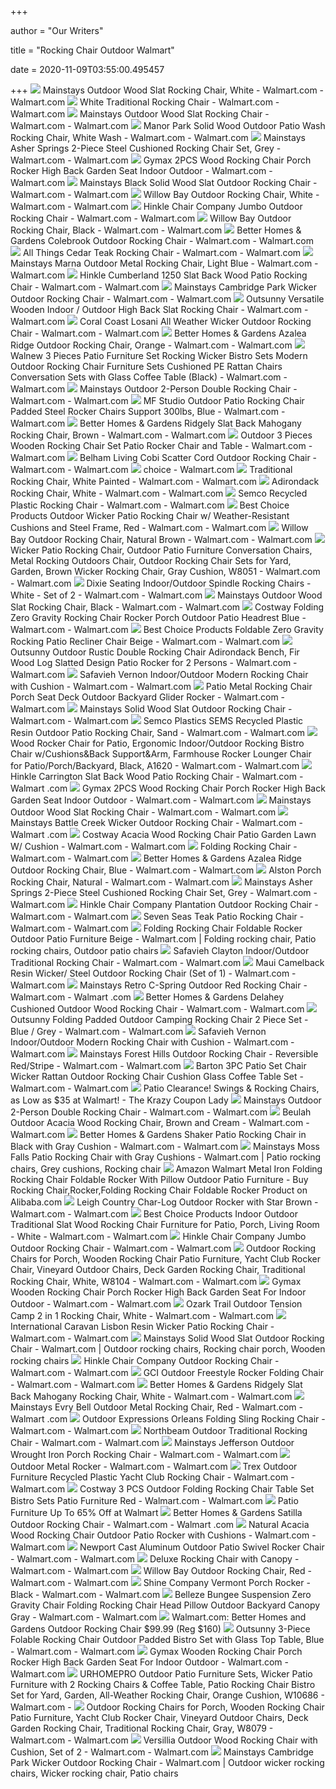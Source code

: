 +++
        
author = "Our Writers"
        
title = "Rocking Chair Outdoor Walmart"
        
date = 2020-11-09T03:55:00.495457
        
+++
[ ![](https://i5.walmartimages.com/asr/8555c9f6-0a93-4d44-a3eb-4063ffe76270.3da4b4754f1a7a94e7b09c00b72775d4.jpeg)](https://i5.walmartimages.com/asr/8555c9f6-0a93-4d44-a3eb-4063ffe76270.3da4b4754f1a7a94e7b09c00b72775d4.jpeg) Mainstays Outdoor Wood Slat Rocking Chair, White - Walmart.com - Walmart.com
[ ![](https://i5.walmartimages.com/asr/278bf42b-4f19-4492-bec8-57162cd9a035_1.7f7f3234461cc2e23680d50dcc6adfe7.jpeg)](https://i5.walmartimages.com/asr/278bf42b-4f19-4492-bec8-57162cd9a035_1.7f7f3234461cc2e23680d50dcc6adfe7.jpeg) White Traditional Rocking Chair - Walmart.com - Walmart.com
[ ![](https://i5.walmartimages.com/asr/8dc53f54-7013-4390-aa34-0b89ac1b6d73_1.a736d2241ba604bbe0dc316b862fdc59.jpeg)](https://i5.walmartimages.com/asr/8dc53f54-7013-4390-aa34-0b89ac1b6d73_1.a736d2241ba604bbe0dc316b862fdc59.jpeg) Mainstays Outdoor Wood Slat Rocking Chair - Walmart.com - Walmart.com
[ ![](https://i5.walmartimages.com/asr/a75e9005-18c7-497c-8030-151476496724_2.d1c9f392a18e5ac4c397ebeff185dff7.jpeg?odnWidth=612&odnHeight=612&odnBg=ffffff)](https://i5.walmartimages.com/asr/a75e9005-18c7-497c-8030-151476496724_2.d1c9f392a18e5ac4c397ebeff185dff7.jpeg?odnWidth=612&odnHeight=612&odnBg=ffffff) Manor Park Solid Wood Outdoor Patio Wash Rocking Chair, White Wash - Walmart.com  - Walmart.com
[ ![](https://i5.walmartimages.com/asr/f1a40f20-91ab-4e67-8174-14b56cba20a4_1.42e0d28b68a86dbf813cc02eea14bb84.jpeg?odnWidth=612&odnHeight=612&odnBg=ffffff)](https://i5.walmartimages.com/asr/f1a40f20-91ab-4e67-8174-14b56cba20a4_1.42e0d28b68a86dbf813cc02eea14bb84.jpeg?odnWidth=612&odnHeight=612&odnBg=ffffff) Mainstays Asher Springs 2-Piece Steel Cushioned Rocking Chair Set, Grey -  Walmart.com - Walmart.com
[ ![](https://i5.walmartimages.com/asr/22bef0d1-d1be-46ac-a4dd-d72012b32a38_1.a938e4460eaed5be7f1e582d3d1e18a0.jpeg?odnWidth=612&odnHeight=612&odnBg=ffffff)](https://i5.walmartimages.com/asr/22bef0d1-d1be-46ac-a4dd-d72012b32a38_1.a938e4460eaed5be7f1e582d3d1e18a0.jpeg?odnWidth=612&odnHeight=612&odnBg=ffffff) Gymax 2PCS Wood Rocking Chair Porch Rocker High Back Garden Seat Indoor  Outdoor - Walmart.com - Walmart.com
[ ![](https://i5.walmartimages.com/asr/ba724a36-e708-4c46-87f9-79154202447b_1.f3d0a45e47ec594c25c603385792a038.jpeg)](https://i5.walmartimages.com/asr/ba724a36-e708-4c46-87f9-79154202447b_1.f3d0a45e47ec594c25c603385792a038.jpeg) Mainstays Black Solid Wood Slat Outdoor Rocking Chair - Walmart.com -  Walmart.com
[ ![](https://i5.walmartimages.com/asr/adf3631b-1ca5-4067-bb8d-e385d7c25ff2_1.9d080f83221cf30903a3ec43be53356a.jpeg)](https://i5.walmartimages.com/asr/adf3631b-1ca5-4067-bb8d-e385d7c25ff2_1.9d080f83221cf30903a3ec43be53356a.jpeg) Willow Bay Outdoor Rocking Chair, White - Walmart.com - Walmart.com
[ ![](https://i5.walmartimages.com/asr/097584be-dc09-4b88-a50e-b8da188a83f1_1.9c39bdf787b830e9ab62d21adf66e2e7.jpeg?odnWidth=612&odnHeight=612&odnBg=ffffff)](https://i5.walmartimages.com/asr/097584be-dc09-4b88-a50e-b8da188a83f1_1.9c39bdf787b830e9ab62d21adf66e2e7.jpeg?odnWidth=612&odnHeight=612&odnBg=ffffff) Hinkle Chair Company Jumbo Outdoor Rocking Chair - Walmart.com - Walmart.com
[ ![](https://i5.walmartimages.com/asr/4305d15a-6af1-4239-936d-294037e5b7a1_1.67add091d6d2c9edc52d46d691e4a430.jpeg?odnWidth=612&odnHeight=612&odnBg=ffffff)](https://i5.walmartimages.com/asr/4305d15a-6af1-4239-936d-294037e5b7a1_1.67add091d6d2c9edc52d46d691e4a430.jpeg?odnWidth=612&odnHeight=612&odnBg=ffffff) Willow Bay Outdoor Rocking Chair, Black - Walmart.com - Walmart.com
[ ![](https://i5.walmartimages.com/asr/aa0cb4fe-3ec1-4994-9c74-52774c99deac_1.a570542b2fbdf543ee3ddfb3fe737a15.jpeg?odnWidth=612&odnHeight=612&odnBg=ffffff)](https://i5.walmartimages.com/asr/aa0cb4fe-3ec1-4994-9c74-52774c99deac_1.a570542b2fbdf543ee3ddfb3fe737a15.jpeg?odnWidth=612&odnHeight=612&odnBg=ffffff) Better Homes & Gardens Colebrook Outdoor Rocking Chair - Walmart.com -  Walmart.com
[ ![](https://i5.walmartimages.com/asr/44c22a9e-d3eb-45f2-a114-335220487159_1.ea993c55aba267eef59c507833d13799.jpeg?odnWidth=612&odnHeight=612&odnBg=ffffff)](https://i5.walmartimages.com/asr/44c22a9e-d3eb-45f2-a114-335220487159_1.ea993c55aba267eef59c507833d13799.jpeg?odnWidth=612&odnHeight=612&odnBg=ffffff) All Things Cedar Teak Rocking Chair - Walmart.com - Walmart.com
[ ![](https://i5.walmartimages.com/asr/3e5c8dc5-7764-403b-a1e3-ccafdc35c0d6_4.6d435cc16e451bd0a94a4064e18bbdd9.jpeg?odnWidth=612&odnHeight=612&odnBg=ffffff)](https://i5.walmartimages.com/asr/3e5c8dc5-7764-403b-a1e3-ccafdc35c0d6_4.6d435cc16e451bd0a94a4064e18bbdd9.jpeg?odnWidth=612&odnHeight=612&odnBg=ffffff) Mainstays Marna Outdoor Metal Rocking Chair, Light Blue - Walmart.com -  Walmart.com
[ ![](https://i5.walmartimages.com/asr/c152f94a-8554-443d-9114-44b101a75f69_1.9cdd4651b7cbb648c64a8c1d46d95f27.jpeg?odnWidth=612&odnHeight=612&odnBg=ffffff)](https://i5.walmartimages.com/asr/c152f94a-8554-443d-9114-44b101a75f69_1.9cdd4651b7cbb648c64a8c1d46d95f27.jpeg?odnWidth=612&odnHeight=612&odnBg=ffffff) Hinkle Cumberland 1250 Slat Back Wood Patio Rocking Chair - Walmart.com -  Walmart.com
[ ![](https://i5.walmartimages.com/asr/c672f544-7c94-4488-aa70-fb020b9364c3_1.c67902e0bdf8660dd9f5ac2bb001add3.jpeg?odnWidth=612&odnHeight=612&odnBg=ffffff)](https://i5.walmartimages.com/asr/c672f544-7c94-4488-aa70-fb020b9364c3_1.c67902e0bdf8660dd9f5ac2bb001add3.jpeg?odnWidth=612&odnHeight=612&odnBg=ffffff) Mainstays Cambridge Park Wicker Outdoor Rocking Chair - Walmart.com -  Walmart.com
[ ![](https://i5.walmartimages.com/asr/2cde6f7e-a9b2-4695-ab19-61879c016af3_1.f0a78d7af1dac48c12854ebceebbcb6e.jpeg?odnWidth=612&odnHeight=612&odnBg=ffffff)](https://i5.walmartimages.com/asr/2cde6f7e-a9b2-4695-ab19-61879c016af3_1.f0a78d7af1dac48c12854ebceebbcb6e.jpeg?odnWidth=612&odnHeight=612&odnBg=ffffff) Outsunny Versatile Wooden Indoor / Outdoor High Back Slat Rocking Chair -  Walmart.com - Walmart.com
[ ![](https://i5.walmartimages.com/asr/a61415a7-8174-4b1b-affb-76bee033b986_1.1952c845e2eaf9d1e54ccd5a9bdbc991.jpeg?odnWidth=612&odnHeight=612&odnBg=ffffff)](https://i5.walmartimages.com/asr/a61415a7-8174-4b1b-affb-76bee033b986_1.1952c845e2eaf9d1e54ccd5a9bdbc991.jpeg?odnWidth=612&odnHeight=612&odnBg=ffffff) Coral Coast Losani All Weather Wicker Outdoor Rocking Chair - Walmart.com -  Walmart.com
[ ![](https://i5.walmartimages.com/asr/b210f198-f645-406a-b04e-2d79dcd39ebc_1.feabb2eb918181f920842ca6f0a1ac7f.jpeg?odnWidth=612&odnHeight=612&odnBg=ffffff)](https://i5.walmartimages.com/asr/b210f198-f645-406a-b04e-2d79dcd39ebc_1.feabb2eb918181f920842ca6f0a1ac7f.jpeg?odnWidth=612&odnHeight=612&odnBg=ffffff) Better Homes & Gardens Azalea Ridge Outdoor Rocking Chair, Orange - Walmart.com  - Walmart.com
[ ![](https://i5.walmartimages.com/asr/4bafe1b9-6b4c-4b70-aea4-924fae79967b_1.b8e2c710d803d334b086d0be813eb631.jpeg?odnWidth=612&odnHeight=612&odnBg=ffffff)](https://i5.walmartimages.com/asr/4bafe1b9-6b4c-4b70-aea4-924fae79967b_1.b8e2c710d803d334b086d0be813eb631.jpeg?odnWidth=612&odnHeight=612&odnBg=ffffff) Walnew 3 Pieces Patio Furniture Set Rocking Wicker Bistro Sets Modern Outdoor  Rocking Chair Furniture Sets Cushioned PE Rattan Chairs Conversation Sets  with Glass Coffee Table (Black) - Walmart.com - Walmart.com
[ ![](https://i5.walmartimages.com/asr/b714df41-009a-453b-84d7-e7cc61d842dc_1.0b5401fd5e0ef160c866c83d16a8d871.jpeg)](https://i5.walmartimages.com/asr/b714df41-009a-453b-84d7-e7cc61d842dc_1.0b5401fd5e0ef160c866c83d16a8d871.jpeg) Mainstays Outdoor 2-Person Double Rocking Chair - Walmart.com - Walmart.com
[ ![](https://i5.walmartimages.com/asr/2289ec00-a12c-48af-bee9-f2da89a320cb.a4f4a86a10c2acef0c373e82b9b74565.jpeg?odnWidth=612&odnHeight=612&odnBg=ffffff)](https://i5.walmartimages.com/asr/2289ec00-a12c-48af-bee9-f2da89a320cb.a4f4a86a10c2acef0c373e82b9b74565.jpeg?odnWidth=612&odnHeight=612&odnBg=ffffff) MF Studio Outdoor Patio Rocking Chair Padded Steel Rocker Chairs Support  300lbs, Blue - Walmart.com - Walmart.com
[ ![](https://i5.walmartimages.com/asr/8a7a5285-fea9-42ea-925e-823478a9b09f_2.9a93e0f188488cf1b36a38ce2ebaf295.jpeg)](https://i5.walmartimages.com/asr/8a7a5285-fea9-42ea-925e-823478a9b09f_2.9a93e0f188488cf1b36a38ce2ebaf295.jpeg) Better Homes & Gardens Ridgely Slat Back Mahogany Rocking Chair, Brown -  Walmart.com - Walmart.com
[ ![](https://i5.walmartimages.com/asr/7b8a1ab4-0613-4f59-9c0e-12e9ef5e2993_1.e661c7151ecf1ed743290f0a25c20717.jpeg?odnWidth=612&odnHeight=612&odnBg=ffffff)](https://i5.walmartimages.com/asr/7b8a1ab4-0613-4f59-9c0e-12e9ef5e2993_1.e661c7151ecf1ed743290f0a25c20717.jpeg?odnWidth=612&odnHeight=612&odnBg=ffffff) Outdoor 3 Pieces Wooden Rocking Chair Set Patio Rocker Chair and Table -  Walmart.com - Walmart.com
[ ![](https://i5.walmartimages.com/asr/23aed009-fff4-4308-9ac5-1cf13aa88d79_1.286c321065184e8bae564119b0bc931e.jpeg?odnWidth=612&odnHeight=612&odnBg=ffffff)](https://i5.walmartimages.com/asr/23aed009-fff4-4308-9ac5-1cf13aa88d79_1.286c321065184e8bae564119b0bc931e.jpeg?odnWidth=612&odnHeight=612&odnBg=ffffff) Belham Living Cobi Scatter Cord Outdoor Rocking Chair - Walmart.com -  Walmart.com
[ ![](https://i5.walmartimages.com/asr/7b5e3557-ef39-4c82-baf5-2a8eb308b7d9_2.9aa7ce32b94951810ff5b66895d1f4f6.jpeg?odnWidth=450&odnHeight=450&odnBg=ffffff)](https://i5.walmartimages.com/asr/7b5e3557-ef39-4c82-baf5-2a8eb308b7d9_2.9aa7ce32b94951810ff5b66895d1f4f6.jpeg?odnWidth=450&odnHeight=450&odnBg=ffffff) choice - Walmart.com
[ ![](https://i5.walmartimages.com/asr/dffa6f63-ddc4-4141-b96c-28d72426ee5c.6d0a2c2ad7743855a0d9d4a6ec603486.jpeg?odnWidth=612&odnHeight=612&odnBg=ffffff)](https://i5.walmartimages.com/asr/dffa6f63-ddc4-4141-b96c-28d72426ee5c.6d0a2c2ad7743855a0d9d4a6ec603486.jpeg?odnWidth=612&odnHeight=612&odnBg=ffffff) Traditional Rocking Chair, White Painted - Walmart.com - Walmart.com
[ ![](https://i5.walmartimages.com/asr/75e2d6de-52bb-4de1-af99-bbb61dba5aef_1.66ab56abbf1b62ec2f9eedf40ce04c5d.jpeg)](https://i5.walmartimages.com/asr/75e2d6de-52bb-4de1-af99-bbb61dba5aef_1.66ab56abbf1b62ec2f9eedf40ce04c5d.jpeg) Adirondack Rocking Chair, White - Walmart.com - Walmart.com
[ ![](https://i5.walmartimages.com/asr/85805d32-d1ca-4109-8b96-9d40b6e74030_1.a36fe18f01003e0d0879e3fc9526eb01.jpeg?odnWidth=612&odnHeight=612&odnBg=ffffff)](https://i5.walmartimages.com/asr/85805d32-d1ca-4109-8b96-9d40b6e74030_1.a36fe18f01003e0d0879e3fc9526eb01.jpeg?odnWidth=612&odnHeight=612&odnBg=ffffff) Semco Recycled Plastic Rocking Chair - Walmart.com - Walmart.com
[ ![](https://i5.walmartimages.com/asr/7fe12d40-b222-4a3f-815a-8fbfa29bd8c4.4d6716987e842a58a8d3cd7f07d05b4c.jpeg?odnWidth=612&odnHeight=612&odnBg=ffffff)](https://i5.walmartimages.com/asr/7fe12d40-b222-4a3f-815a-8fbfa29bd8c4.4d6716987e842a58a8d3cd7f07d05b4c.jpeg?odnWidth=612&odnHeight=612&odnBg=ffffff) Best Choice Products Outdoor Wicker Patio Rocking Chair w/  Weather-Resistant Cushions and Steel Frame, Red - Walmart.com - Walmart.com
[ ![](https://i5.walmartimages.com/asr/920fd989-73c0-4160-9b38-e4fdefc47f26_1.39d56de1ff145663213479e5db6bef18.jpeg?odnWidth=612&odnHeight=612&odnBg=ffffff)](https://i5.walmartimages.com/asr/920fd989-73c0-4160-9b38-e4fdefc47f26_1.39d56de1ff145663213479e5db6bef18.jpeg?odnWidth=612&odnHeight=612&odnBg=ffffff) Willow Bay Outdoor Rocking Chair, Natural Brown - Walmart.com - Walmart.com
[ ![](https://i5.walmartimages.com/asr/e2e093e3-4eec-448f-8b2c-4030ba9292ff_1.4fa13dd6284d9f079ed92b712d09de98.jpeg?odnWidth=612&odnHeight=612&odnBg=ffffff)](https://i5.walmartimages.com/asr/e2e093e3-4eec-448f-8b2c-4030ba9292ff_1.4fa13dd6284d9f079ed92b712d09de98.jpeg?odnWidth=612&odnHeight=612&odnBg=ffffff) Wicker Patio Rocking Chair, Outdoor Patio Furniture Conversation Chairs,  Metal Rocking Outdoors Chair, Outdoor Rocking Chair Sets for Yard, Garden,  Brown Wicker Rocking Chair, Gray Cushion, W8051 - Walmart.com - Walmart.com
[ ![](https://i5.walmartimages.com/asr/ad57f225-e6fe-4a35-b719-ce2c922edf65_2.68e7929c00d90d2d539a1fa46922c01e.jpeg)](https://i5.walmartimages.com/asr/ad57f225-e6fe-4a35-b719-ce2c922edf65_2.68e7929c00d90d2d539a1fa46922c01e.jpeg) Dixie Seating Indoor/Outdoor Spindle Rocking Chairs - White - Set of 2 -  Walmart.com - Walmart.com
[ ![](https://i5.walmartimages.com/asr/4ea8a9f5-e225-47be-849f-35c8a6e59f5b_1.6c1bbfc2d9703ce5ad8916e348db00e4.jpeg?odnWidth=612&odnHeight=612&odnBg=ffffff)](https://i5.walmartimages.com/asr/4ea8a9f5-e225-47be-849f-35c8a6e59f5b_1.6c1bbfc2d9703ce5ad8916e348db00e4.jpeg?odnWidth=612&odnHeight=612&odnBg=ffffff) Mainstays Outdoor Wood Slat Rocking Chair, Black - Walmart.com - Walmart.com
[ ![](https://i5.walmartimages.com/asr/20a55e59-a853-4433-a860-5424a66584cc_1.33773d38c06085e61bba8559c6d62aa8.jpeg?odnWidth=612&odnHeight=612&odnBg=ffffff)](https://i5.walmartimages.com/asr/20a55e59-a853-4433-a860-5424a66584cc_1.33773d38c06085e61bba8559c6d62aa8.jpeg?odnWidth=612&odnHeight=612&odnBg=ffffff) Costway Folding Zero Gravity Rocking Chair Rocker Porch Outdoor Patio  Headrest Blue - Walmart.com - Walmart.com
[ ![](https://i5.walmartimages.com/asr/8e92e006-5e8b-47fa-b840-3e04599e1fd0.62b80d0eb5b579a980b482701b7226d9.jpeg?odnWidth=612&odnHeight=612&odnBg=ffffff)](https://i5.walmartimages.com/asr/8e92e006-5e8b-47fa-b840-3e04599e1fd0.62b80d0eb5b579a980b482701b7226d9.jpeg?odnWidth=612&odnHeight=612&odnBg=ffffff) Best Choice Products Foldable Zero Gravity Rocking Patio Recliner Chair  Beige - Walmart.com - Walmart.com
[ ![](https://i5.walmartimages.com/asr/b4b9dca3-27f9-43f0-9d13-a34d499ab21e.616a19528aef1e763ac59e125748b730.jpeg?odnWidth=612&odnHeight=612&odnBg=ffffff)](https://i5.walmartimages.com/asr/b4b9dca3-27f9-43f0-9d13-a34d499ab21e.616a19528aef1e763ac59e125748b730.jpeg?odnWidth=612&odnHeight=612&odnBg=ffffff) Outsunny Outdoor Rustic Double Rocking Chair Adirondack Bench, Fir Wood Log  Slatted Design Patio Rocker for 2 Persons - Walmart.com - Walmart.com
[ ![](https://i5.walmartimages.com/asr/ffab6e1e-fc5a-4d4a-8a61-a78064077360_1.4f0e237fc1a5366cacdae6758992fa43.jpeg?odnWidth=612&odnHeight=612&odnBg=ffffff)](https://i5.walmartimages.com/asr/ffab6e1e-fc5a-4d4a-8a61-a78064077360_1.4f0e237fc1a5366cacdae6758992fa43.jpeg?odnWidth=612&odnHeight=612&odnBg=ffffff) Safavieh Vernon Indoor/Outdoor Modern Rocking Chair with Cushion - Walmart.com  - Walmart.com
[ ![](https://i5.walmartimages.com/asr/ed8f75e2-5b4f-42ca-ba72-265502d25d4f.884a175e6b54932131ac183dfd7b43ce.jpeg)](https://i5.walmartimages.com/asr/ed8f75e2-5b4f-42ca-ba72-265502d25d4f.884a175e6b54932131ac183dfd7b43ce.jpeg) Patio Metal Rocking Chair Porch Seat Deck Outdoor Backyard Glider Rocker -  Walmart.com - Walmart.com
[ ![](https://i5.walmartimages.com/asr/5eb10764-5bc3-4f23-b0d3-0361cd019f3f_1.e5975f4d80b502a8beb9dee51164f880.jpeg?odnWidth=612&odnHeight=612&odnBg=ffffff)](https://i5.walmartimages.com/asr/5eb10764-5bc3-4f23-b0d3-0361cd019f3f_1.e5975f4d80b502a8beb9dee51164f880.jpeg?odnWidth=612&odnHeight=612&odnBg=ffffff) Mainstays Solid Wood Slat Outdoor Rocking Chair - Walmart.com - Walmart.com
[ ![](https://i5.walmartimages.com/asr/0d0b3fa9-3621-46dd-a9c7-51f3881bc5d4_1.70d5f6e73cdca77e52fd72fd30ae83f4.jpeg?odnWidth=612&odnHeight=612&odnBg=ffffff)](https://i5.walmartimages.com/asr/0d0b3fa9-3621-46dd-a9c7-51f3881bc5d4_1.70d5f6e73cdca77e52fd72fd30ae83f4.jpeg?odnWidth=612&odnHeight=612&odnBg=ffffff) Semco Plastics SEMS Recycled Plastic Resin Outdoor Patio Rocking Chair,  Sand - Walmart.com - Walmart.com
[ ![](https://i5.walmartimages.com/asr/bc01a41d-998f-4209-b6c9-f76f3efc56d0.55a3f306a497915d69227d04a28777cf.jpeg?odnWidth=612&odnHeight=612&odnBg=ffffff)](https://i5.walmartimages.com/asr/bc01a41d-998f-4209-b6c9-f76f3efc56d0.55a3f306a497915d69227d04a28777cf.jpeg?odnWidth=612&odnHeight=612&odnBg=ffffff) Wood Rocker Chair for Patio, Ergonomic Indoor/Outdoor Rocking Bistro Chair  w/Cushions&Back Support&Arm, Farmhouse Rocker Lounger Chair for Patio/Porch/Backyard,  Black, A1620 - Walmart.com - Walmart.com
[ ![](https://i5.walmartimages.com/asr/d12a0524-22f6-4300-9f8b-70bf90504615.8d75bb0b4057d4f05144954607f544b7.jpeg?odnWidth=612&odnHeight=612&odnBg=ffffff)](https://i5.walmartimages.com/asr/d12a0524-22f6-4300-9f8b-70bf90504615.8d75bb0b4057d4f05144954607f544b7.jpeg?odnWidth=612&odnHeight=612&odnBg=ffffff) Hinkle Carrington Slat Back Wood Patio Rocking Chair - Walmart.com - Walmart .com
[ ![](https://i5.walmartimages.com/asr/9ffc77cd-d883-4f07-9d63-133e998fc14e_1.93dee0089499febd4e1c6a25083e3b22.jpeg?odnWidth=612&odnHeight=612&odnBg=ffffff)](https://i5.walmartimages.com/asr/9ffc77cd-d883-4f07-9d63-133e998fc14e_1.93dee0089499febd4e1c6a25083e3b22.jpeg?odnWidth=612&odnHeight=612&odnBg=ffffff) Gymax 2PCS Wood Rocking Chair Porch Rocker High Back Garden Seat Indoor  Outdoor - Walmart.com - Walmart.com
[ ![](https://i5.walmartimages.com/asr/8c10508a-35f3-46bd-a766-48c7dca07c91_1.e700d507233a5f7d38a7d8db052fb574.jpeg?odnWidth=612&odnHeight=612&odnBg=ffffff)](https://i5.walmartimages.com/asr/8c10508a-35f3-46bd-a766-48c7dca07c91_1.e700d507233a5f7d38a7d8db052fb574.jpeg?odnWidth=612&odnHeight=612&odnBg=ffffff) Mainstays Outdoor Wood Slat Rocking Chair - Walmart.com - Walmart.com
[ ![](https://i5.walmartimages.com/asr/473d70a5-aa2f-4481-890b-d99290e96375_3.99982f588922b41cf6adcaa95ad51190.jpeg?odnWidth=612&odnHeight=612&odnBg=ffffff)](https://i5.walmartimages.com/asr/473d70a5-aa2f-4481-890b-d99290e96375_3.99982f588922b41cf6adcaa95ad51190.jpeg?odnWidth=612&odnHeight=612&odnBg=ffffff) Mainstays Battle Creek Wicker Outdoor Rocking Chair - Walmart.com - Walmart .com
[ ![](https://i5.walmartimages.com/asr/da95c697-af3e-4c24-b819-33da61991c8b.d35bc43c461b80627ea87af28b68cb8c.jpeg?odnWidth=612&odnHeight=612&odnBg=ffffff)](https://i5.walmartimages.com/asr/da95c697-af3e-4c24-b819-33da61991c8b.d35bc43c461b80627ea87af28b68cb8c.jpeg?odnWidth=612&odnHeight=612&odnBg=ffffff) Costway Acacia Wood Rocking Chair Patio Garden Lawn W/ Cushion - Walmart.com  - Walmart.com
[ ![](https://i5.walmartimages.com/asr/c9f391f9-b322-4de7-9fe8-eb8bc51983ea_1.7314ee54a89471cec45d2966a9a830d2.jpeg)](https://i5.walmartimages.com/asr/c9f391f9-b322-4de7-9fe8-eb8bc51983ea_1.7314ee54a89471cec45d2966a9a830d2.jpeg) Folding Rocking Chair - Walmart.com - Walmart.com
[ ![](https://i5.walmartimages.com/asr/c9b07b4a-69a8-4432-b47a-f16c995f3346_1.bd320d54197de65d48d7fd1e296dda9f.jpeg?odnWidth=612&odnHeight=612&odnBg=ffffff)](https://i5.walmartimages.com/asr/c9b07b4a-69a8-4432-b47a-f16c995f3346_1.bd320d54197de65d48d7fd1e296dda9f.jpeg?odnWidth=612&odnHeight=612&odnBg=ffffff) Better Homes & Gardens Azalea Ridge Outdoor Rocking Chair, Blue - Walmart.com  - Walmart.com
[ ![](https://i5.walmartimages.com/asr/71b5a920-26a7-4295-a5ce-a8ecf92a0252_1.250ffccd1c3fb67269d9721993d5cddb.jpeg?odnWidth=612&odnHeight=612&odnBg=ffffff)](https://i5.walmartimages.com/asr/71b5a920-26a7-4295-a5ce-a8ecf92a0252_1.250ffccd1c3fb67269d9721993d5cddb.jpeg?odnWidth=612&odnHeight=612&odnBg=ffffff) Alston Porch Rocking Chair, Natural - Walmart.com - Walmart.com
[ ![](https://i5.walmartimages.com/asr/f1a40f20-91ab-4e67-8174-14b56cba20a4_1.42e0d28b68a86dbf813cc02eea14bb84.jpeg)](https://i5.walmartimages.com/asr/f1a40f20-91ab-4e67-8174-14b56cba20a4_1.42e0d28b68a86dbf813cc02eea14bb84.jpeg) Mainstays Asher Springs 2-Piece Steel Cushioned Rocking Chair Set, Grey -  Walmart.com - Walmart.com
[ ![](https://i5.walmartimages.com/asr/96416d5f-0eb2-4b64-af59-80796125a906_1.d6f6a9c59501abe5b73dad951b41df89.jpeg?odnWidth=612&odnHeight=612&odnBg=ffffff)](https://i5.walmartimages.com/asr/96416d5f-0eb2-4b64-af59-80796125a906_1.d6f6a9c59501abe5b73dad951b41df89.jpeg?odnWidth=612&odnHeight=612&odnBg=ffffff) Hinkle Chair Company Plantation Outdoor Rocking Chair - Walmart.com -  Walmart.com
[ ![](https://i5.walmartimages.com/asr/4c5767b4-6577-4625-a36d-4b3a929f3769_1.1346c64ed6ed3dcd8795eb72f01d912c.jpeg?odnWidth=612&odnHeight=612&odnBg=ffffff)](https://i5.walmartimages.com/asr/4c5767b4-6577-4625-a36d-4b3a929f3769_1.1346c64ed6ed3dcd8795eb72f01d912c.jpeg?odnWidth=612&odnHeight=612&odnBg=ffffff) Seven Seas Teak Patio Rocking Chair - Walmart.com - Walmart.com
[ ![](https://i.pinimg.com/originals/a1/47/c9/a147c9ce3454b32dd123a348509a43d3.jpg)](https://i.pinimg.com/originals/a1/47/c9/a147c9ce3454b32dd123a348509a43d3.jpg) Folding Rocking Chair Foldable Rocker Outdoor Patio Furniture Beige -  Walmart.com | Folding rocking chair, Patio rocking chairs, Outdoor patio  chairs
[ ![](https://i5.walmartimages.com/asr/0ff809e5-6a70-4acc-b5b4-a6c6ab34bd8e_2.889de7b4a262ced46c3ee9533662bc9d.jpeg?odnWidth=612&odnHeight=612&odnBg=ffffff)](https://i5.walmartimages.com/asr/0ff809e5-6a70-4acc-b5b4-a6c6ab34bd8e_2.889de7b4a262ced46c3ee9533662bc9d.jpeg?odnWidth=612&odnHeight=612&odnBg=ffffff) Safavieh Clayton Indoor/Outdoor Traditional Rocking Chair - Walmart.com -  Walmart.com
[ ![](https://i5.walmartimages.com/asr/83bf7a9a-88bc-4dec-b1e9-6fb79944f4e9_1.09c350ea39e146c2974a00cb8b74b4c7.jpeg?odnWidth=612&odnHeight=612&odnBg=ffffff)](https://i5.walmartimages.com/asr/83bf7a9a-88bc-4dec-b1e9-6fb79944f4e9_1.09c350ea39e146c2974a00cb8b74b4c7.jpeg?odnWidth=612&odnHeight=612&odnBg=ffffff) Maui Camelback Resin Wicker/ Steel Outdoor Rocking Chair (Set of 1) -  Walmart.com - Walmart.com
[ ![](https://i5.walmartimages.com/asr/81e9130c-1ec8-418b-8367-006f9d135438_1.04eda61cb6d0989a535e855ba4e7c25f.jpeg)](https://i5.walmartimages.com/asr/81e9130c-1ec8-418b-8367-006f9d135438_1.04eda61cb6d0989a535e855ba4e7c25f.jpeg) Mainstays Retro C-Spring Outdoor Red Rocking Chair - Walmart.com - Walmart .com
[ ![](https://i5.walmartimages.com/asr/8b83ddbb-dcc2-4b41-8f1f-625c10b08477_4.2c7137b1e2e38c177c1538153026b67a.jpeg)](https://i5.walmartimages.com/asr/8b83ddbb-dcc2-4b41-8f1f-625c10b08477_4.2c7137b1e2e38c177c1538153026b67a.jpeg) Better Homes & Gardens Delahey Cushioned Outdoor Wood Rocking Chair -  Walmart.com - Walmart.com
[ ![](https://i5.walmartimages.com/asr/1881bb49-c5b2-4dcc-890f-e8c565d38a70_1.073b158236eee2f039de35456af90674.jpeg?odnWidth=612&odnHeight=612&odnBg=ffffff)](https://i5.walmartimages.com/asr/1881bb49-c5b2-4dcc-890f-e8c565d38a70_1.073b158236eee2f039de35456af90674.jpeg?odnWidth=612&odnHeight=612&odnBg=ffffff) Outsunny Folding Padded Outdoor Camping Rocking Chair 2 Piece Set - Blue /  Grey - Walmart.com - Walmart.com
[ ![](https://i5.walmartimages.com/asr/0b1051f3-fed9-4f52-9a10-468b0dfb2c25_3.067c8bb1c6661703cfd6ea875560e253.jpeg?odnWidth=612&odnHeight=612&odnBg=ffffff)](https://i5.walmartimages.com/asr/0b1051f3-fed9-4f52-9a10-468b0dfb2c25_3.067c8bb1c6661703cfd6ea875560e253.jpeg?odnWidth=612&odnHeight=612&odnBg=ffffff) Safavieh Vernon Indoor/Outdoor Modern Rocking Chair with Cushion - Walmart.com  - Walmart.com
[ ![](https://i5.walmartimages.com/asr/5283fc29-243a-47ef-ba92-c5210a22637a_2.9fa336cd0f413371653121d496cc9e98.jpeg?odnWidth=612&odnHeight=612&odnBg=ffffff)](https://i5.walmartimages.com/asr/5283fc29-243a-47ef-ba92-c5210a22637a_2.9fa336cd0f413371653121d496cc9e98.jpeg?odnWidth=612&odnHeight=612&odnBg=ffffff) Mainstays Forest Hills Outdoor Rocking Chair - Reversible Red/Stripe -  Walmart.com - Walmart.com
[ ![](https://i5.walmartimages.com/asr/80d8a508-3576-4718-856b-03a928074f42_1.fd4f7959b6a0421418668499eb5f1c0a.jpeg?odnWidth=612&odnHeight=612&odnBg=ffffff)](https://i5.walmartimages.com/asr/80d8a508-3576-4718-856b-03a928074f42_1.fd4f7959b6a0421418668499eb5f1c0a.jpeg?odnWidth=612&odnHeight=612&odnBg=ffffff) Barton 3PC Patio Set Chair Wicker Rattan Outdoor Rocking Chair Cushion  Glass Coffee Table Set - Walmart.com - Walmart.com
[ ![](https://prod-cdn-thekrazycouponlady.imgix.net/wp-content/uploads/2019/07/walmart-patio-clearance-mainstays-swing-072119b-1563734570.jpg?auto=compress,format&fit=max)](https://prod-cdn-thekrazycouponlady.imgix.net/wp-content/uploads/2019/07/walmart-patio-clearance-mainstays-swing-072119b-1563734570.jpg?auto=compress,format&fit=max) Patio Clearance! Swings & Rocking Chairs, as Low as $35 at Walmart! - The  Krazy Coupon Lady
[ ![](https://i5.walmartimages.com/asr/5a685747-2375-4e3f-9a5a-258b6f1439b4_1.438e81dc6a549deafac23cefbd5d1091.jpeg?odnWidth=612&odnHeight=612&odnBg=ffffff)](https://i5.walmartimages.com/asr/5a685747-2375-4e3f-9a5a-258b6f1439b4_1.438e81dc6a549deafac23cefbd5d1091.jpeg?odnWidth=612&odnHeight=612&odnBg=ffffff) Mainstays Outdoor 2-Person Double Rocking Chair - Walmart.com - Walmart.com
[ ![](https://i5.walmartimages.com/asr/5823b677-5c99-4172-a85e-e3b732b1c7a6_1.0c22f08c1eaf4d39670919a7ed0dc409.jpeg?odnWidth=612&odnHeight=612&odnBg=ffffff)](https://i5.walmartimages.com/asr/5823b677-5c99-4172-a85e-e3b732b1c7a6_1.0c22f08c1eaf4d39670919a7ed0dc409.jpeg?odnWidth=612&odnHeight=612&odnBg=ffffff) Beulah Outdoor Acacia Wood Rocking Chair, Brown and Cream - Walmart.com -  Walmart.com
[ ![](https://i5.walmartimages.com/asr/609c7913-e1db-4dab-a790-436de6041c43_4.b9c8a7e8713b068929cff625b9808064.jpeg?odnWidth=612&odnHeight=612&odnBg=ffffff)](https://i5.walmartimages.com/asr/609c7913-e1db-4dab-a790-436de6041c43_4.b9c8a7e8713b068929cff625b9808064.jpeg?odnWidth=612&odnHeight=612&odnBg=ffffff) Better Homes & Gardens Shaker Patio Rocking Chair in Black with Gray  Cushion - Walmart.com - Walmart.com
[ ![](https://i.pinimg.com/474x/9a/50/84/9a508442651e20a13f084025688fc1fd.jpg)](https://i.pinimg.com/474x/9a/50/84/9a508442651e20a13f084025688fc1fd.jpg) Mainstays Moss Falls Patio Rocking Chair with Gray Cushions - Walmart.com | Patio  rocking chairs, Grey cushions, Rocking chair
[ ![](http://sc02.alicdn.com/kf/HTB1LSu2aUH1gK0jSZSyq6xtlpXaZ.jpg)](http://sc02.alicdn.com/kf/HTB1LSu2aUH1gK0jSZSyq6xtlpXaZ.jpg) Amazon Walmart Metal Iron Folding Rocking Chair Foldable Rocker With Pillow Outdoor  Patio Furniture - Buy Rocking Chair,Rocker,Folding Rocking Chair Foldable  Rocker Product on Alibaba.com
[ ![](https://i5.walmartimages.com/asr/ec99121a-c755-4415-949b-8c73886abb09_1.bfdd5e514046f4a0b166602bae058a8b.jpeg?odnWidth=612&odnHeight=612&odnBg=ffffff)](https://i5.walmartimages.com/asr/ec99121a-c755-4415-949b-8c73886abb09_1.bfdd5e514046f4a0b166602bae058a8b.jpeg?odnWidth=612&odnHeight=612&odnBg=ffffff) Leigh Country Char-Log Outdoor Rocker with Star Brown - Walmart.com -  Walmart.com
[ ![](https://i5.walmartimages.com/asr/48948cd7-ebf0-4c63-9eac-a3c764f0f40c.c651271e023728b794c7c2c1408ccb75.jpeg?odnWidth=612&odnHeight=612&odnBg=ffffff)](https://i5.walmartimages.com/asr/48948cd7-ebf0-4c63-9eac-a3c764f0f40c.c651271e023728b794c7c2c1408ccb75.jpeg?odnWidth=612&odnHeight=612&odnBg=ffffff) Best Choice Products Indoor Outdoor Traditional Slat Wood Rocking Chair  Furniture for Patio, Porch, Living Room - White - Walmart.com - Walmart.com
[ ![](https://i5.walmartimages.com/asr/689e3e19-2dd1-42e4-af71-3999fa585770.1b9945e9a16f1d0d28ea4528aae2a10b.jpeg?odnWidth=612&odnHeight=612&odnBg=ffffff)](https://i5.walmartimages.com/asr/689e3e19-2dd1-42e4-af71-3999fa585770.1b9945e9a16f1d0d28ea4528aae2a10b.jpeg?odnWidth=612&odnHeight=612&odnBg=ffffff) Hinkle Chair Company Jumbo Outdoor Rocking Chair - Walmart.com - Walmart.com
[ ![](https://i5.walmartimages.com/asr/b2631dcd-e1cf-47ec-8b1a-415cac24a888_1.8eb27801c93d5755afccdf07cf04d9e7.jpeg?odnWidth=612&odnHeight=612&odnBg=ffffff)](https://i5.walmartimages.com/asr/b2631dcd-e1cf-47ec-8b1a-415cac24a888_1.8eb27801c93d5755afccdf07cf04d9e7.jpeg?odnWidth=612&odnHeight=612&odnBg=ffffff) Outdoor Rocking Chairs for Porch, Wooden Rocking Chair Patio Furniture,  Yacht Club Rocker Chair, Vineyard Outdoor Chairs, Deck Garden Rocking Chair,  Traditional Rocking Chair, White, W8104 - Walmart.com - Walmart.com
[ ![](https://i5.walmartimages.com/asr/4dd5954b-ef78-4557-8969-103e94d1a1af_1.1d2cc6f4b6eeadb0eb693e3f3324f3a3.jpeg?odnWidth=612&odnHeight=612&odnBg=ffffff)](https://i5.walmartimages.com/asr/4dd5954b-ef78-4557-8969-103e94d1a1af_1.1d2cc6f4b6eeadb0eb693e3f3324f3a3.jpeg?odnWidth=612&odnHeight=612&odnBg=ffffff) Gymax Wooden Rocking Chair Porch Rocker High Back Garden Seat For Indoor  Outdoor - Walmart.com - Walmart.com
[ ![](https://i5.walmartimages.com/asr/2c101f24-cb6a-40ba-96d1-53cbfce4a0f8_1.5c81e89d41c42265b5775391ed399120.jpeg?odnWidth=612&odnHeight=612&odnBg=ffffff)](https://i5.walmartimages.com/asr/2c101f24-cb6a-40ba-96d1-53cbfce4a0f8_1.5c81e89d41c42265b5775391ed399120.jpeg?odnWidth=612&odnHeight=612&odnBg=ffffff) Ozark Trail Outdoor Tension Camp 2 in 1 Rocking Chair, White - Walmart.com  - Walmart.com
[ ![](https://i5.walmartimages.com/asr/cb7c9add-1ad1-4c85-b06b-329641dc2ebe.0025ae22aa5abe5a9eceb4470d4b536f.jpeg?odnWidth=612&odnHeight=612&odnBg=ffffff)](https://i5.walmartimages.com/asr/cb7c9add-1ad1-4c85-b06b-329641dc2ebe.0025ae22aa5abe5a9eceb4470d4b536f.jpeg?odnWidth=612&odnHeight=612&odnBg=ffffff) International Caravan Lisbon Resin Wicker Patio Rocking Chair - Walmart.com  - Walmart.com
[ ![](https://i.pinimg.com/originals/a3/08/00/a30800ff476c625b0c2c6301608129be.jpg)](https://i.pinimg.com/originals/a3/08/00/a30800ff476c625b0c2c6301608129be.jpg) Mainstays Solid Wood Slat Outdoor Rocking Chair - Walmart.com | Outdoor  rocking chairs, Rocking chair porch, Wooden rocking chairs
[ ![](https://i5.walmartimages.com/asr/d39eff95-f1d2-4107-8ebf-7f6bbb8be8f5_1.c8cfdab7e846a9c620d60d028ee0eaae.jpeg?odnWidth=612&odnHeight=612&odnBg=ffffff)](https://i5.walmartimages.com/asr/d39eff95-f1d2-4107-8ebf-7f6bbb8be8f5_1.c8cfdab7e846a9c620d60d028ee0eaae.jpeg?odnWidth=612&odnHeight=612&odnBg=ffffff) Hinkle Chair Company Outdoor Rocking Chair - Walmart.com - Walmart.com
[ ![](https://i5.walmartimages.com/asr/e8ca2f0a-fe7d-4169-8ef0-80a27647acf7_1.b954546ad9696a29a434ba7660a3adab.jpeg?odnWidth=612&odnHeight=612&odnBg=ffffff)](https://i5.walmartimages.com/asr/e8ca2f0a-fe7d-4169-8ef0-80a27647acf7_1.b954546ad9696a29a434ba7660a3adab.jpeg?odnWidth=612&odnHeight=612&odnBg=ffffff) GCI Outdoor Freestyle Rocker Folding Chair - Walmart.com - Walmart.com
[ ![](https://i5.walmartimages.com/asr/66498cf1-5623-4e24-89fb-7868ed947db7_1.c2bd346befb8742cda234cc38891c409.jpeg)](https://i5.walmartimages.com/asr/66498cf1-5623-4e24-89fb-7868ed947db7_1.c2bd346befb8742cda234cc38891c409.jpeg) Better Homes & Gardens Ridgely Slat Back Mahogany Rocking Chair, White -  Walmart.com - Walmart.com
[ ![](https://i5.walmartimages.com/asr/f235e3a9-d103-4135-9b72-50ea1a8c4535_2.f24985d0b1597a9ada4bbe2a7c5e55aa.jpeg?odnWidth=612&odnHeight=612&odnBg=ffffff)](https://i5.walmartimages.com/asr/f235e3a9-d103-4135-9b72-50ea1a8c4535_2.f24985d0b1597a9ada4bbe2a7c5e55aa.jpeg?odnWidth=612&odnHeight=612&odnBg=ffffff) Mainstays Evry Bell Outdoor Metal Rocking Chair, Red - Walmart.com - Walmart .com
[ ![](https://i5.walmartimages.com/asr/cb875705-de2a-4cd8-a863-3caddc203c02_1.3f5155cff270893da1349880010afa60.jpeg?odnWidth=612&odnHeight=612&odnBg=ffffff)](https://i5.walmartimages.com/asr/cb875705-de2a-4cd8-a863-3caddc203c02_1.3f5155cff270893da1349880010afa60.jpeg?odnWidth=612&odnHeight=612&odnBg=ffffff) Outdoor Expressions Orleans Folding Sling Rocking Chair - Walmart.com -  Walmart.com
[ ![](https://i5.walmartimages.com/asr/c45dc25d-a5b6-41fe-8de5-77087617c00e_1.a8d3d44f64d5a79a7bf068683a54ebd2.jpeg?odnWidth=612&odnHeight=612&odnBg=ffffff)](https://i5.walmartimages.com/asr/c45dc25d-a5b6-41fe-8de5-77087617c00e_1.a8d3d44f64d5a79a7bf068683a54ebd2.jpeg?odnWidth=612&odnHeight=612&odnBg=ffffff) Northbeam Outdoor Traditional Rocking Chair - Walmart.com - Walmart.com
[ ![](https://i5.walmartimages.com/asr/cc220572-b2cd-43a4-88af-8155302123ee_1.103434c5bc0823dc3df8862fd1b42f63.jpeg)](https://i5.walmartimages.com/asr/cc220572-b2cd-43a4-88af-8155302123ee_1.103434c5bc0823dc3df8862fd1b42f63.jpeg) Mainstays Jefferson Outdoor Wrought Iron Porch Rocking Chair - Walmart.com  - Walmart.com
[ ![](https://i5.walmartimages.com/asr/92058c33-52c7-4621-b8a0-caac0631e42e_1.c840a88894ef04ceec445823a4aa2212.jpeg?odnWidth=612&odnHeight=612&odnBg=ffffff)](https://i5.walmartimages.com/asr/92058c33-52c7-4621-b8a0-caac0631e42e_1.c840a88894ef04ceec445823a4aa2212.jpeg?odnWidth=612&odnHeight=612&odnBg=ffffff) Outdoor Metal Rocker - Walmart.com - Walmart.com
[ ![](https://i5.walmartimages.com/asr/d3c5d653-ccb4-4c09-ac3c-92c8a03e8222_1.f309cd191650cd1884fd991916914624.jpeg?odnWidth=612&odnHeight=612&odnBg=ffffff)](https://i5.walmartimages.com/asr/d3c5d653-ccb4-4c09-ac3c-92c8a03e8222_1.f309cd191650cd1884fd991916914624.jpeg?odnWidth=612&odnHeight=612&odnBg=ffffff) Trex Outdoor Furniture Recycled Plastic Yacht Club Rocking Chair - Walmart.com  - Walmart.com
[ ![](https://i5.walmartimages.com/asr/acc359bc-4506-440b-826e-9b355ecb95a5_1.5db61ebf8e19e3f38f69f105300f8f9a.jpeg?odnWidth=612&odnHeight=612&odnBg=ffffff)](https://i5.walmartimages.com/asr/acc359bc-4506-440b-826e-9b355ecb95a5_1.5db61ebf8e19e3f38f69f105300f8f9a.jpeg?odnWidth=612&odnHeight=612&odnBg=ffffff) Costway 3 PCS Outdoor Folding Rocking Chair Table Set Bistro Sets Patio  Furniture Red - Walmart.com - Walmart.com
[ ![](https://135dip1kp5pb1hxer93f2f2i-wpengine.netdna-ssl.com/wp-content/uploads/2019/08/Patio-Furniture.jpg)](https://135dip1kp5pb1hxer93f2f2i-wpengine.netdna-ssl.com/wp-content/uploads/2019/08/Patio-Furniture.jpg) Patio Furniture Up To 65% Off at Walmart
[ ![](https://i5.walmartimages.com/asr/c2f5bf33-0e9e-4386-ae64-92854075c3d9_1.c55f84e1ea10b16628652507ed656827.jpeg?odnWidth=612&odnHeight=612&odnBg=ffffff)](https://i5.walmartimages.com/asr/c2f5bf33-0e9e-4386-ae64-92854075c3d9_1.c55f84e1ea10b16628652507ed656827.jpeg?odnWidth=612&odnHeight=612&odnBg=ffffff) Better Homes & Gardens Satilla Outdoor Rocking Chair - Walmart.com - Walmart .com
[ ![](https://i5.walmartimages.com/asr/d6e054f0-23d8-4ef8-bef1-ccde0442eef6.83f1cf37ee72767ad0db8349b3a7ba69.jpeg?odnWidth=612&odnHeight=612&odnBg=ffffff)](https://i5.walmartimages.com/asr/d6e054f0-23d8-4ef8-bef1-ccde0442eef6.83f1cf37ee72767ad0db8349b3a7ba69.jpeg?odnWidth=612&odnHeight=612&odnBg=ffffff) Natural Acacia Wood Rocking Chair Outdoor Patio Rocker with Cushions -  Walmart.com - Walmart.com
[ ![](https://i5.walmartimages.com/asr/8c5c6941-e4aa-461c-b31a-750016535605_3.665e82287b69d670bc46d155e9eb2cdb.png?odnWidth=612&odnHeight=612&odnBg=ffffff)](https://i5.walmartimages.com/asr/8c5c6941-e4aa-461c-b31a-750016535605_3.665e82287b69d670bc46d155e9eb2cdb.png?odnWidth=612&odnHeight=612&odnBg=ffffff) Newport Cast Aluminum Outdoor Patio Swivel Rocker Chair - Walmart.com -  Walmart.com
[ ![](https://i5.walmartimages.com/asr/092c7cf8-7922-4a68-ad4b-ceeb66b36c7f_1.dc101f1ff272604ba5add5f201a924d1.jpeg?odnWidth=282&odnHeight=282&odnBg=ffffff)](https://i5.walmartimages.com/asr/092c7cf8-7922-4a68-ad4b-ceeb66b36c7f_1.dc101f1ff272604ba5add5f201a924d1.jpeg?odnWidth=282&odnHeight=282&odnBg=ffffff) Deluxe Rocking Chair with Canopy - Walmart.com - Walmart.com
[ ![](https://i5.walmartimages.com/asr/42a6ecbd-823b-4efa-a176-ae883397c032_1.d2d4bd45994d681d4de360e195f27c90.jpeg?odnWidth=612&odnHeight=612&odnBg=ffffff)](https://i5.walmartimages.com/asr/42a6ecbd-823b-4efa-a176-ae883397c032_1.d2d4bd45994d681d4de360e195f27c90.jpeg?odnWidth=612&odnHeight=612&odnBg=ffffff) Willow Bay Outdoor Rocking Chair, Red - Walmart.com - Walmart.com
[ ![](https://i5.walmartimages.com/asr/c256da43-bbf0-429f-991f-e18606af1d96.78b5a62e08c2591554d3d5ba4c577c4f.jpeg?odnWidth=612&odnHeight=612&odnBg=ffffff)](https://i5.walmartimages.com/asr/c256da43-bbf0-429f-991f-e18606af1d96.78b5a62e08c2591554d3d5ba4c577c4f.jpeg?odnWidth=612&odnHeight=612&odnBg=ffffff) Shine Company Vermont Porch Rocker - Black - Walmart.com - Walmart.com
[ ![](https://i5.walmartimages.com/asr/5cc9694d-6815-4549-90d0-b86a9d98ad9b_1.a9d33ab88f90cf38c9e58f49f469e8d7.jpeg?odnWidth=612&odnHeight=612&odnBg=ffffff)](https://i5.walmartimages.com/asr/5cc9694d-6815-4549-90d0-b86a9d98ad9b_1.a9d33ab88f90cf38c9e58f49f469e8d7.jpeg?odnWidth=612&odnHeight=612&odnBg=ffffff) Belleze Bungee Suspension Zero Gravity Chair Folding Rocking Chair Head  Pillow Outdoor Backyard Canopy Gray - Walmart.com - Walmart.com
[ ![](https://forthemommas.com/wp-content/uploads/2018/04/Better-Homes-and-Gardens-Outdoor-Rocking-Chair-99.99-Reg-160.png)](https://forthemommas.com/wp-content/uploads/2018/04/Better-Homes-and-Gardens-Outdoor-Rocking-Chair-99.99-Reg-160.png) Walmart.com: Better Homes and Gardens Outdoor Rocking Chair $99.99 (Reg  $160)
[ ![](https://i5.walmartimages.com/asr/975ab989-52f4-480a-b7da-e1e6e1a3b10a_1.fa333b89530d0a045f4bfc132beb14e3.jpeg?odnWidth=612&odnHeight=612&odnBg=ffffff)](https://i5.walmartimages.com/asr/975ab989-52f4-480a-b7da-e1e6e1a3b10a_1.fa333b89530d0a045f4bfc132beb14e3.jpeg?odnWidth=612&odnHeight=612&odnBg=ffffff) Outsunny 3-Piece Folable Rocking Chair Outdoor Padded Bistro Set with Glass  Top Table, Blue - Walmart.com - Walmart.com
[ ![](https://i5.walmartimages.com/asr/d875f551-5c09-40b6-8f99-c3daa058325b_1.044797222e0161ca98561197ff5e9e47.jpeg?odnWidth=612&odnHeight=612&odnBg=ffffff)](https://i5.walmartimages.com/asr/d875f551-5c09-40b6-8f99-c3daa058325b_1.044797222e0161ca98561197ff5e9e47.jpeg?odnWidth=612&odnHeight=612&odnBg=ffffff) Gymax Wooden Rocking Chair Porch Rocker High Back Garden Seat For Indoor  Outdoor - Walmart.com - Walmart.com
[ ![](https://i5.walmartimages.com/asr/f039c006-2787-48e0-a4f5-5bce7597f5a9_2.53bf0bab8124ce431d1d4301ae6a1225.jpeg?odnWidth=612&odnHeight=612&odnBg=ffffff)](https://i5.walmartimages.com/asr/f039c006-2787-48e0-a4f5-5bce7597f5a9_2.53bf0bab8124ce431d1d4301ae6a1225.jpeg?odnWidth=612&odnHeight=612&odnBg=ffffff) URHOMEPRO Outdoor Patio Furniture Sets, Wicker Patio Furniture with 2 Rocking  Chairs & Coffee Table, Patio Rocking Chair Bistro Set for Yard, Garden,  All-Weather Rocking Chair, Orange Cushion, W10686 - Walmart.com -
[ ![](https://i5.walmartimages.com/asr/13c2e795-73dc-40c5-871f-e14156b63cce_1.35c674d90df42fa9b070ef3155ed60cd.jpeg?odnWidth=612&odnHeight=612&odnBg=ffffff)](https://i5.walmartimages.com/asr/13c2e795-73dc-40c5-871f-e14156b63cce_1.35c674d90df42fa9b070ef3155ed60cd.jpeg?odnWidth=612&odnHeight=612&odnBg=ffffff) Outdoor Rocking Chairs for Porch, Wooden Rocking Chair Patio Furniture,  Yacht Club Rocker Chair, Vineyard Outdoor Chairs, Deck Garden Rocking Chair,  Traditional Rocking Chair, Gray, W8079 - Walmart.com - Walmart.com
[ ![](https://i5.walmartimages.com/asr/5228f819-2d3a-4bdf-99d3-88eb34c132ee_1.e3ae8d97644bb958df466b882b3cc7ae.jpeg?odnWidth=612&odnHeight=612&odnBg=ffffff)](https://i5.walmartimages.com/asr/5228f819-2d3a-4bdf-99d3-88eb34c132ee_1.e3ae8d97644bb958df466b882b3cc7ae.jpeg?odnWidth=612&odnHeight=612&odnBg=ffffff) Versillia Outdoor Wood Rocking Chair with Cushion, Set of 2 - Walmart.com -  Walmart.com
[ ![](https://i.pinimg.com/originals/9b/79/89/9b798950038e80a4e9ba0e6665922524.jpg)](https://i.pinimg.com/originals/9b/79/89/9b798950038e80a4e9ba0e6665922524.jpg) Mainstays Cambridge Park Wicker Outdoor Rocking Chair - Walmart.com |  Outdoor wicker rocking chairs, Wicker rocking chair, Patio chairs
